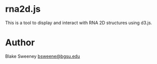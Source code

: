 # rna2d.js #

This is a tool to display and interact with RNA 2D structures using d3.js.


# Author #
Blake Sweeney <bsweene@bgsu.edu>
